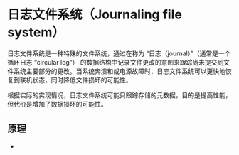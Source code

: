 # 日志文件系统（Journaling file system）

日志文件系统是一种特殊的文件系统，通过在称为 “日志（journal）”（通常是一个循环日志 “circular log”） 的数据结构中记录文件更改的意图来跟踪尚未提交到文件系统主要部分的更改。当系统奔溃和或电源故障时，日志文件系统可以更快地恢复到联机状态，同时降低文件损坏的可能性。

根据实际的实现情况，日志文件系统可能只跟踪存储的元数据，目的是提高性能，但代价是增加了数据损坏的可能性。

## 原理

* 